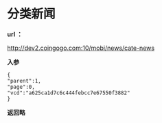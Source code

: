 
# 分类新闻 #

**url ：**

http://dev2.coingogo.com:10/mobi/news/cate-news

**入参**
	
	{
	"parent":1,
	"page":0,
	"vcd":"a625ca1d7c6c444febcc7e67550f3882"
	}

**返回略**
